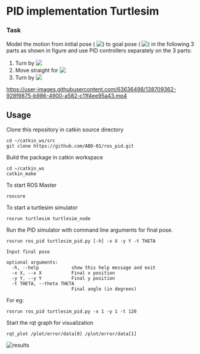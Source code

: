 # PID implementation Turtlesim

### Task
Model the motion from initial pose (<!-- $\bar{x}, \bar{y}, \bar{\theta}$ --> <img style="transform: translateY(0.1em); background: white;" src="https://render.githubusercontent.com/render/math?math=%5Cbar%7Bx%7D%2C%20%5Cbar%7By%7D%2C%20%5Cbar%7B%5Ctheta%7D">) to goal pose (<!-- $\bar{x\prime}, \bar{y\prime}, \bar{\theta\prime}$ --> <img style="transform: translateY(0.1em); background: white;" src="https://render.githubusercontent.com/render/math?math=%5Cbar%7Bx%5Cprime%7D%2C%20%5Cbar%7By%5Cprime%7D%2C%20%5Cbar%7B%5Ctheta%5Cprime%7D">) in the following 3 parts as shown in figure and use PID controllers separately on the 3 parts:
1. Turn by <!-- $\delta_{rot1}$ --> <img style="transform: translateY(0.1em); background: white;" src="https://render.githubusercontent.com/render/math?math=%5Cdelta_%7Brot1%7D">
2. Move straight for <!-- $\delta_{trans}$ --> <img style="transform: translateY(0.1em); background: white;" src="https://render.githubusercontent.com/render/math?math=%5Cdelta_%7Btrans%7D">
3. Turn by <!-- $\delta_{rot2}$ --> <img style="transform: translateY(0.1em); background: white;" src="https://render.githubusercontent.com/render/math?math=%5Cdelta_%7Brot2%7D">

https://user-images.githubusercontent.com/63636498/138709362-928f9875-b986-4900-a582-c11f4ee95a43.mp4

## Usage

Clone this repository in catkin source directory
```
cd ~/catkin_ws/src
git clone https://github.com/ABD-01/ros_pid.git
```

Build the package in catkin workspace
```
cd ~/catkin_ws
catkin_make
```

To start ROS Master
```
roscore
```

To start a turtlesim simulator
```
rosrun turtlesim turtlesim_node
```

Run the PID simulator with command line arguments for final pose.
```
rosrun ros_pid turtlesim_pid.py [-h] -x X -y Y -t THETA

Input final pose

optional arguments:
  -h, --help            show this help message and exit
  -x X, --x X           Final x position
  -y Y, --y Y           Final y position
  -t THETA, --theta THETA
                        Final angle (in degrees)
```
For eg:
```
rosrun ros_pid turtlesim_pid.py -x 1 -y 1 -t 120
```

Start the rqt graph for visualization
```
rqt_plot /plot/error/data[0] /plot/error/data[1]
```

![results](/assets/rospid.gif)